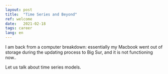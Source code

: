 ```yaml
---
layout: post
title:  "Time Series and Beyond"
ref: welcome
date:   2021-02-18
tags: career
lang: en
---
```


I am back from a computer breakdown: essentially my Macbook went out of storage during the updating process to Big Sur, and it is not functioning now..

Let us talk about time series models.

